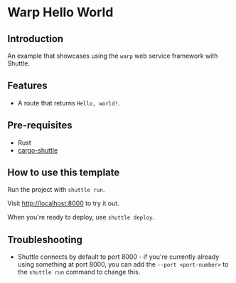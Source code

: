 # Warp Hello World

## Introduction

An example that showcases using the `warp` web service framework with Shuttle.

## Features

- A route that returns `Hello, world!`.

## Pre-requisites

- Rust
- [cargo-shuttle](https://www.shuttle.dev)

## How to use this template

Run the project with `shuttle run`.

Visit <http://localhost:8000> to try it out.

When you're ready to deploy, use `shuttle deploy`.

## Troubleshooting

- Shuttle connects by default to port 8000 - if you're currently already using something at port 8000, you can add
  the `--port <port-number>` to the `shuttle run` command to change this.
